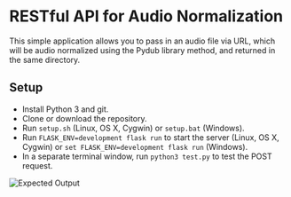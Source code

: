RESTful API for Audio Normalization
=============

This simple application allows you to pass in an audio file via URL, which will be audio normalized using the Pydub library method, and returned in the same directory.

Setup
-----

- Install Python 3 and git.
- Clone or download the repository.
- Run `setup.sh` (Linux, OS X, Cygwin) or `setup.bat` (Windows).
- Run `FLASK_ENV=development flask run` to start the server (Linux, OS X, Cygwin) or `set FLASK_ENV=development flask run` (Windows).
- In a separate terminal window, run `python3 test.py` to test the POST request.

![Expected Output](../img/output.png)



